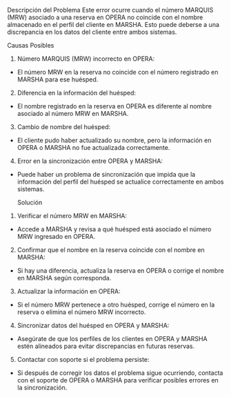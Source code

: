 Descripción del Problema
Este error ocurre cuando el número MARQUIS (MRW) asociado a una reserva en OPERA no coincide con el nombre almacenado en el perfil del cliente en MARSHA. Esto puede deberse a una discrepancia en los datos del cliente entre ambos sistemas.

Causas Posibles

1. Número MARQUIS (MRW) incorrecto en OPERA:

* El número MRW en la reserva no coincide con el número registrado en MARSHA para ese huésped.

2. Diferencia en la información del huésped:

* El nombre registrado en la reserva en OPERA es diferente al nombre asociado al número MRW en MARSHA.

3. Cambio de nombre del huésped:

* El cliente pudo haber actualizado su nombre, pero la información en OPERA o MARSHA no fue actualizada correctamente.

4. Error en la sincronización entre OPERA y MARSHA:

* Puede haber un problema de sincronización que impida que la información del perfil del huésped se actualice correctamente en ambos sistemas.

  Solución
1. Verificar el número MRW en MARSHA:

* Accede a MARSHA y revisa a qué huésped está asociado el número MRW ingresado en OPERA.

2. Confirmar que el nombre en la reserva coincide con el nombre en MARSHA:

* Si hay una diferencia, actualiza la reserva en OPERA o corrige el nombre en MARSHA según corresponda.

3. Actualizar la información en OPERA:

* Si el número MRW pertenece a otro huésped, corrige el número en la reserva o elimina el número MRW incorrecto.

4. Sincronizar datos del huésped en OPERA y MARSHA:

* Asegúrate de que los perfiles de los clientes en OPERA y MARSHA estén alineados para evitar discrepancias en futuras reservas.

5. Contactar con soporte si el problema persiste:

* Si después de corregir los datos el problema sigue ocurriendo, contacta con el soporte de OPERA o MARSHA para verificar posibles errores en la sincronización.
